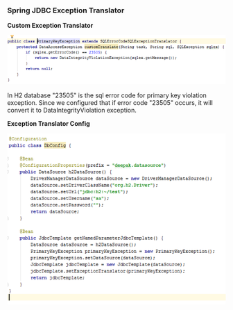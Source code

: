 ### Spring JDBC Exception Translator ###

**Custom Exception Translator**

![](https://github.com/deepakmotlani/Notes/blob/master/Spring%20JDBC/images/jdbc-custom-exception.PNG)

In H2 database "23505" is the sql error code for primary key violation exception. Since we configured that if error code "23505" occurs, it will convert it to DataIntegrityViolation exception.

**Exception Translator Config**

![](https://github.com/deepakmotlani/Notes/blob/master/Spring%20JDBC/images/jdbc-custom-exception-config.PNG)
